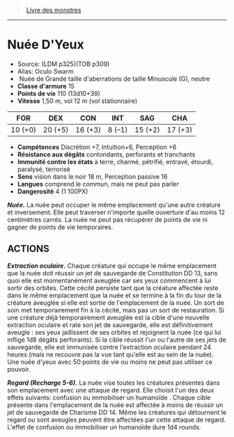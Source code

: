 ﻿> [Livre des monstres](tome_of_beasts.md)

---

# Nuée D'Yeux

- Source: (LDM p325)(TOB p309)
- Alias: Oculo Swarm
-  Nuée de Grande taille d'aberrations de taille Minuscule (G), neutre
- **Classe d'armure** 15
- **Points de vie** 110 (13d10+39)
- **Vitesse** 1,50 m, vol 12 m (vol stationnaire)

|FOR|DEX|CON|INT|SAG|CHA|
|---|---|---|---|---|---|
|10 (+0)|20 (+5)|16 (+3)|8 (–1)|15 (+2)|17 (+3)|

- **Compétences** Discrétion +7, Intuition+6, Perception +6
- **Résistance aux dégâts** contondants, perforants et tranchants
- **Immunité contre les états** à terre, charmé, pétrifié, entravé, étourdi, paralysé, terrorisé
- **Sens** vision dans le noir 18 m, Perception passive 16
- **Langues** comprend le commun, mais ne peut pas parler
- **Dangerosité** 4 (1 100PX)

**_Nuée._** La nuée peut occuper le même emplacement qu'une autre créature et inversement. Elle peut traverser n'importe quelle ouverture d'au moins 12 centimètres carrés. La nuée ne peut pas récupérer de points de vie ni gagner de points de vie temporaires.

## ACTIONS

**_Extraction oculaire._** Chaque créature qui occupe le même emplacement que la nuée doit réussir un jet de sauvegarde de Constitution DD 13, sans quoi elle est momentanément aveuglée car ses yeux commencent à lui sortir des orbites. Cette cécité persiste tant que la créature affectée reste dans le même emplacement que la nuée et se termine à la fin du tour de la créature aveuglée si elle est sortie de l'emplacement de la nuée. Un sort de soin met temporairement fin à la cécité, mais pas un sort de restauration. Si une créature déjà temporairement aveuglée est la cible d'une nouvelle extraction oculaire et rate son jet de sauvegarde, elle est définitivement aveugle : ses yeux jaillissent de ses orbites et rejoignent la nuée (ce qui lui inflige 1d8 dégâts perforants). Si la cible réussit l'un ou l'autre de ses jets de sauvegarde, elle est immunisée contre l'extraction oculaire pendant 24 heures (mais ne recouvre pas la vue tant qu'elle est au sein de la nuée). Une nuée d'yeux avec 50 points de vie ou moins ne peut pas utiliser ce pouvoir.

**_Regard (Recharge 5-6)._** La nuée vise toutes les créatures présentes dans son emplacement avec une attaque de regard. Elle choisit l'un des deux effets suivants: confusion ou immobiliser un humanoïde . Chaque cible présente dans l'emplacement de la nuée est affectée à moins de réussir un jet de sauvegarde de Charisme DD 14. Même les créatures qui détournent le regard ou sont aveugles peuvent être affectées par cette attaque de regard. L'effet de confusion ou immobiliser un humanoïde dure 1d4 rounds.

